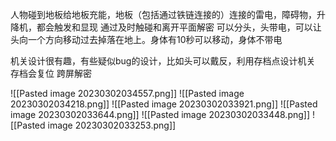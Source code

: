 人物碰到地板给地板充能，地板（包括通过铁链连接的）连接的雷电，障碍物，升降机，都会触发和显现
通过及时触碰和离开平面解密
可以分头，头带电，可以让头向一个方向移动过去掉落在地上。身体有10秒可以移动，身体不带电

机关设计很有趣，有些疑似bug的设计，比如头可以戴反，利用存档点设计机关
存档会复位
跨屏解密


![[Pasted image 20230302034557.png]]
![[Pasted image 20230302034218.png]]
![[Pasted image 20230302033921.png]]
![[Pasted image 20230302033644.png]]
![[Pasted image 20230302033448.png]]
![[Pasted image 20230302033253.png]]